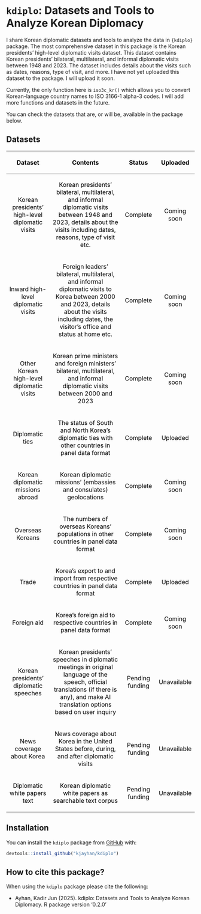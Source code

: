 
# `kdiplo`: Datasets and Tools to Analyze Korean Diplomacy

<!-- badges: start -->

<!-- ## Downloads - GitHub (All Releases)
[![Github All Releases](https://img.shields.io/github/downloads/kjayhan/kdiplo/total)]()  
&#10;## Hits
[![HitCount](https://img.shields.io/jsdelivr/gh/hm/kjayhan/kdiplo)]()
[![R-CMD-check](https://github.com/kjayhan/kdiplo/actions/workflows/R-CMD-check.yaml/badge.svg)](https://github.com/kjayhan/kdiplo/actions/workflows/R-CMD-check.yaml) -->

<!-- badges: end -->

I share Korean diplomatic datasets and tools to analyze the data in
`{kdiplo}` package. The most comprehensive dataset in this package is
the Korean presidents’ high-level diplomatic visits dataset. This
dataset contains Korean presidents’ bilateral, multilateral, and
informal diplomatic visits between 1948 and 2023. The dataset includes
details about the visits such as dates, reasons, type of visit, and
more. I have not yet uploaded this dataset to the package. I will upload
it soon.

Currently, the only function here is `iso3c_kr()` which allows you to
convert Korean-language country names to ISO 3166-1 alpha-3 codes. I
will add more functions and datasets in the future.

You can check the datasets that are, or will be, available in the
package below.

## Datasets

<table class="table table-striped" style="color: black; width: auto !important; margin-left: auto; margin-right: auto;">

<thead>

<tr>

<th style="text-align:center;">

Dataset
</th>

<th style="text-align:center;">

Contents
</th>

<th style="text-align:center;">

Status
</th>

<th style="text-align:center;">

Uploaded
</th>

</tr>

</thead>

<tbody>

<tr>

<td style="text-align:center;">

Korean presidents’ high-level diplomatic visits
</td>

<td style="text-align:center;">

Korean presidents’ bilateral, multilateral, and informal diplomatic
visits between 1948 and 2023, details about the visits including dates,
reasons, type of visit etc.
</td>

<td style="text-align:center;">

Complete
</td>

<td style="text-align:center;">

Coming soon
</td>

</tr>

<tr>

<td style="text-align:center;">

Inward high-level diplomatic visits
</td>

<td style="text-align:center;">

Foreign leaders’ bilateral, multilateral, and informal diplomatic visits
to Korea between 2000 and 2023, details about the visits including
dates, the visitor’s office and status at home etc.
</td>

<td style="text-align:center;">

Complete
</td>

<td style="text-align:center;">

Coming soon
</td>

</tr>

<tr>

<td style="text-align:center;">

Other Korean high-level diplomatic visits
</td>

<td style="text-align:center;">

Korean prime ministers and foreign ministers’ bilateral, multilateral,
and informal diplomatic visits between 2000 and 2023
</td>

<td style="text-align:center;">

Complete
</td>

<td style="text-align:center;">

Coming soon
</td>

</tr>

<tr>

<td style="text-align:center;">

Diplomatic ties
</td>

<td style="text-align:center;">

The status of South and North Korea’s diplomatic ties with other
countries in panel data format
</td>

<td style="text-align:center;">

Complete
</td>

<td style="text-align:center;">

Uploaded
</td>

</tr>

<tr>

<td style="text-align:center;">

Korean diplomatic missions abroad
</td>

<td style="text-align:center;">

Korean diplomatic missions’ (embassies and consulates) geolocations
</td>

<td style="text-align:center;">

Complete
</td>

<td style="text-align:center;">

Coming soon
</td>

</tr>

<tr>

<td style="text-align:center;">

Overseas Koreans
</td>

<td style="text-align:center;">

The numbers of overseas Koreans’ populations in other countries in panel
data format
</td>

<td style="text-align:center;">

Complete
</td>

<td style="text-align:center;">

Coming soon
</td>

</tr>

<tr>

<td style="text-align:center;">

Trade
</td>

<td style="text-align:center;">

Korea’s export to and import from respective countries in panel data
format
</td>

<td style="text-align:center;">

Complete
</td>

<td style="text-align:center;">

Uploaded
</td>

</tr>

<tr>

<td style="text-align:center;">

Foreign aid
</td>

<td style="text-align:center;">

Korea’s foreign aid to respective countries in panel data format
</td>

<td style="text-align:center;">

Complete
</td>

<td style="text-align:center;">

Coming soon
</td>

</tr>

<tr>

<td style="text-align:center;">

Korean presidents’ diplomatic speeches
</td>

<td style="text-align:center;">

Korean presidents’ speeches in diplomatic meetings in original language
of the speech, official translations (if there is any), and make AI
translation options based on user inquiry
</td>

<td style="text-align:center;">

Pending funding
</td>

<td style="text-align:center;">

Unavailable
</td>

</tr>

<tr>

<td style="text-align:center;">

News coverage about Korea
</td>

<td style="text-align:center;">

News coverage about Korea in the United States before, during, and after
diplomatic visits
</td>

<td style="text-align:center;">

Pending funding
</td>

<td style="text-align:center;">

Unavailable
</td>

</tr>

<tr>

<td style="text-align:center;">

Diplomatic white papers text
</td>

<td style="text-align:center;">

Korean diplomatic white papers as searchable text corpus
</td>

<td style="text-align:center;">

Pending funding
</td>

<td style="text-align:center;">

Unavailable
</td>

</tr>

</tbody>

</table>

## Installation

You can install the `kdiplo` package from [GitHub](https://github.com/)
with:

``` r
devtools::install_github("kjayhan/kdiplo")
```

## How to cite this package?

When using the `kdiplo` package please cite the following:

- Ayhan, Kadir Jun (2025). kdiplo: Datasets and Tools to Analyze Korean
  Diplomacy. R package version ‘0.2.0’
